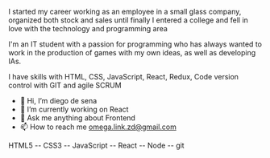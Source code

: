 I started my career working as an employee in a small glass company, organized both stock and sales until finally I entered a college and fell in love with the technology and programming area

I'm an IT student with a passion for programming who has always wanted to work in the production of games with my own ideas, as well as developing IAs.

I have skills with HTML, CSS, JavaScript, React, Redux, Code version control with GIT and agile SCRUM

- 👋 Hi, I’m diego de sena
- 🌱 I’m currently working on React 
- 💞️ Ask me anything about Frontend
- 📫 How to reach me omega.link.zd@gmail.com


HTML5 -- CSS3 -- JavaScript -- React -- Node -- git

